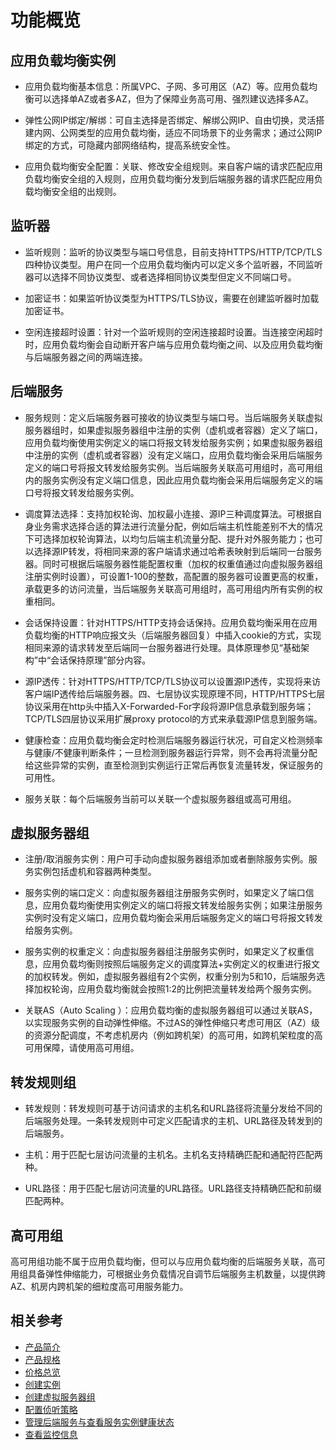 # 功能概览

## 应用负载均衡实例

- 应用负载均衡基本信息：所属VPC、子网、多可用区（AZ）等。应用负载均衡可以选择单AZ或者多AZ，但为了保障业务高可用、强烈建议选择多AZ。

- 弹性公网IP绑定/解绑：可自主选择是否绑定、解绑公网IP、自由切换，灵活搭建内网、公网类型的应用负载均衡，适应不同场景下的业务需求；通过公网IP绑定的方式，可隐藏内部网络结构，提高系统安全性。

- 应用负载均衡安全配置：关联、修改安全组规则。来自客户端的请求匹配应用负载均衡安全组的入规则，应用负载均衡分发到后端服务器的请求匹配应用负载均衡安全组的出规则。

## 监听器

- 监听规则：监听的协议类型与端口号信息，目前支持HTTPS/HTTP/TCP/TLS四种协议类型。用户在同一个应用负载均衡内可以定义多个监听器，不同监听器可以选择不同协议类型、或者选择相同协议类型但定义不同端口号。

- 加密证书：如果监听协议类型为HTTPS/TLS协议，需要在创建监听器时加载加密证书。

- 空闲连接超时设置：针对一个监听规则的空闲连接超时设置。当连接空闲超时时，应用负载均衡会自动断开客户端与应用负载均衡之间、以及应用负载均衡与后端服务器之间的两端连接。

## 后端服务

- 服务规则：定义后端服务器可接收的协议类型与端口号。当后端服务关联虚拟服务器组时，如果虚拟服务器组中注册的实例（虚机或者容器）定义了端口，应用负载均衡使用实例定义的端口将报文转发给服务实例；如果虚拟服务器组中注册的实例（虚机或者容器）没有定义端口，应用负载均衡会采用后端服务定义的端口号将报文转发给服务实例。当后端服务关联高可用组时，高可用组内的服务实例没有定义端口信息，因此应用负载均衡会采用后端服务定义的端口号将报文转发给服务实例。

- 调度算法选择：支持加权轮询、加权最小连接、源IP三种调度算法。可根据自身业务需求选择合适的算法进行流量分配，例如后端主机性能差别不大的情况下可选择加权轮询算法，以均匀后端主机流量分配、提升对外服务能力；也可以选择源IP转发，将相同来源的客户端请求通过哈希表映射到后端同一台服务器。同时可根据后端服务器性能配置权重（加权的权重值通过向虚拟服务器组注册实例时设置），可设置1-100的整数，高配置的服务器可设置更高的权重，承载更多的访问流量，当后端服务关联高可用组时，高可用组内所有实例的权重相同。

- 会话保持设置：针对HTTPS/HTTP支持会话保持。应用负载均衡采用在应用负载均衡的HTTP响应报文头（后端服务器回复）中插入cookie的方式，实现相同来源的请求转发至后端同一台服务器进行处理。具体原理参见“基础架构”中“会话保持原理”部分内容。

- 源IP透传：针对HTTPS/HTTP/TCP/TLS协议可以设置源IP透传，实现将来访客户端IP透传给后端服务器。四、七层协议实现原理不同，HTTP/HTTPS七层协议采用在http头中插入X-Forwarded-For字段将源IP信息承载到服务端；TCP/TLS四层协议采用扩展proxy protocol的方式来承载源IP信息到服务端。

- 健康检查：应用负载均衡会定时检测后端服务器运行状况，可自定义检测频率与健康/不健康判断条件；一旦检测到服务器运行异常，则不会再将流量分配给这些异常的实例，直至检测到实例运行正常后再恢复流量转发，保证服务的可用性。

- 服务关联：每个后端服务当前可以关联一个虚拟服务器组或高可用组。

## 虚拟服务器组

- 注册/取消服务实例：用户可手动向虚拟服务器组添加或者删除服务实例。服务实例包括虚机和容器两种类型。

- 服务实例的端口定义：向虚拟服务器组注册服务实例时，如果定义了端口信息，应用负载均衡使用实例定义的端口将报文转发给服务实例；如果注册服务实例时没有定义端口，应用负载均衡会采用后端服务定义的端口号将报文转发给服务实例。

- 服务实例的权重定义：向虚拟服务器组注册服务实例时，如果定义了权重信息，应用负载均衡则按照后端服务定义的调度算法+实例定义的权重进行报文的加权转发。例如，虚拟服务器组有2个实例，权重分别为5和10，后端服务选择加权轮询，应用负载均衡就会按照1:2的比例把流量转发给两个服务实例。

- 关联AS（Auto Scaling ）：应用负载均衡的虚拟服务器组可以通过关联AS，以实现服务实例的自动弹性伸缩。不过AS的弹性伸缩只考虑可用区（AZ）级的资源分配调度，不考虑机房内（例如跨机架）的高可用，如跨机架粒度的高可用保障，请使用高可用组。

## 转发规则组

- 转发规则：转发规则可基于访问请求的主机名和URL路径将流量分发给不同的后端服务处理。一条转发规则中可定义匹配请求的主机、URL路径及转发到的后端服务。

- 主机：用于匹配七层访问流量的主机名。主机名支持精确匹配和通配符匹配两种。

- URL路径：用于匹配七层访问流量的URL路径。URL路径支持精确匹配和前缀匹配两种。

## 高可用组

高可用组功能不属于应用负载均衡，但可以与应用负载均衡的后端服务关联，高可用组具备弹性伸缩能力，可根据业务负载情况自调节后端服务主机数量，以提供跨AZ、机房内跨机架的细粒度高可用服务能力。


## 相关参考

- [产品简介](../Introduction/Product-Overview.md)
- [产品规格](../Introduction/Specification.md)
- [价格总览](../Pricing/Price-Overview.md)
- [创建实例](../Getting-Started/Create-Instance.md)
- [创建虚拟服务器组](../Operation-Guide/TargetGroup-Management.md)
- [配置侦听策略](../Operation-Guide/Listener-Management.md)
- [管理后端服务与查看服务实例健康状态](../Operation-Guide/Backend-Management.md)
- [查看监控信息](../Operation-Guide/Monitoring.md)


